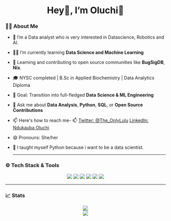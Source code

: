  <h1 align="center">Hey👋, I’m Oluchi🎀</h1>

### 👩‍💻 About Me
- 👀 I’m a Data analyst who is very interested in Datascience, Robotics and AI.
- 👩‍💻 I’m currently learning **Data Science and Machine Learning**
- 🌱 Learning and contributing to open source communities like **BugSigDB**, **Nix**.
- 🎓 NYSC completed | B.Sc in Applied Biochemistry | Data Analytics Diploma
- 🧠 Goal: Transition into full-fledged **Data Science & ML Engineering**
- 💬 Ask me about **Data Analysis**, **Python**, **SQL**, or **Open Source Contributions**
- 📫 Here's how to reach me- 📫 [Twitter: @The_OnlyLulu](https://twitter.com/The_OnlyLulu) [LinkedIn: Ndukauba Oluchi](https://www.linkedin.com/in/ndukauba-oluchi)
- 😄 Pronouns: She/her
- 🤖 I taught myself Python because i want to be a data scientist.
  
  ---

### ⚙️ Tech Stack & Tools
<p align="center">
  <img src="https://img.shields.io/badge/Python-3776AB?style=for-the-badge&logo=python&logoColor=white" />
  <img src="https://img.shields.io/badge/Power%20BI-F2C811?style=for-the-badge&logo=powerbi&logoColor=white" />
  <img src="https://img.shields.io/badge/Tableau-E97627?style=for-the-badge&logo=tableau&logoColor=white" />
  <img src="https://img.shields.io/badge/PostgreSQL-4169E1?style=for-the-badge&logo=postgresql&logoColor=white" />
  <img src="https://img.shields.io/badge/Pandas-150458?style=for-the-badge&logo=pandas&logoColor=white" />
  <img src="https://img.shields.io/badge/Jupyter-F37626?style=for-the-badge&logo=jupyter&logoColor=white" />
</p>

---

### 📈 Stats
<p align="center">
  <img src="https://github-readme-stats.vercel.app/api?username=OluchiTheAnalyst&show_icons=true&theme=omni&count_private=true" />
  <br />
  <img src="https://github-readme-stats.vercel.app/api/top-langs/?username=OluchiTheAnalyst&layout=compact&theme=omni" />
</p>


<!---
OluchiTheAnalyst/OluchiTheAnalyst is a ✨ special ✨ repository because its `README.md` (this file) appears on your GitHub profile.
You can click the Preview link to take a look at your changes.
--->
